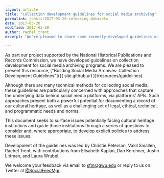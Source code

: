 ```yaml
---
layout: article
title: "Collection development guidelines for social media archiving"
permalink: /posts/2017-03-20-releasing-datasets
date: 2017-03-20
modified: 2017-03-20
author: rachel_trent
excerpt: "We're pleased to share some recently-developed guidelines on building social media archives."

---
```


As part our project supported by the National Historical Publications and Records Commission, we have developed
guidelines on collection development for social media archiving programs. We are pleased
to present this resource, ["Building Social Media Archives: Collection
Development Guidelines"]({{ site.github.url }}/resources/guidelines).


Although there are many technical methods for collecting social media, these guidelines
are particularly concerned with approaches that capture the underlying data behind social
media platforms, via platforms' APIs. Such approaches present both a powerful potential for
documenting a record of our cultural heritage, as well as a challenging set of legal,
ethical, technical, and programmatic needs and norms.

This document seeks to surface issues potentially facing cultural heritage institutions
and guide those institutions through a series of questions to consider and, where appropriate,
to develop explicit policies to address these issues.

Development of the guidelines was led by Christie Peterson, Vakil Smallen, Rachel Trent, with contributions from Elisabeth Kaplan, Dan Kerchner, Justin Littman, and Laura Wrubel.

We welcome your feedback via email to sfm@gwu.edu or reply to us on Twitter at
[@SocialFeedMgr](http://twitter.com/SocialFeedMgr).
